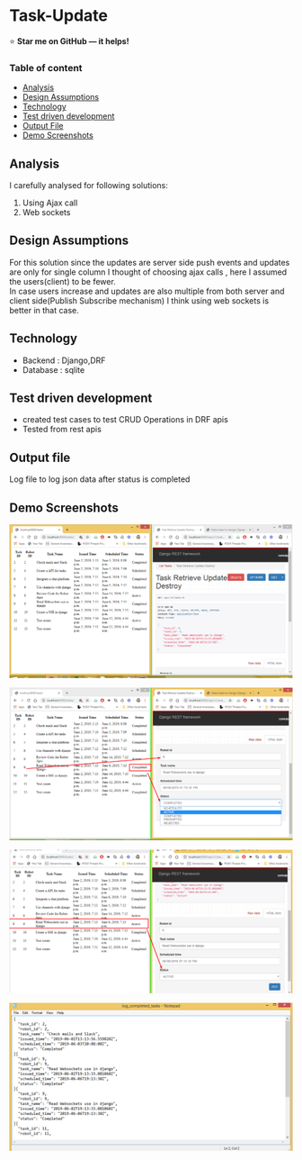 # Task-Update


:star: **Star me on GitHub — it helps!**

### Table of content
- [Analysis](#analysis)
- [Design Assumptions](#design-assumptions)
- [Technology](#technology)
- [Test driven development](#test-driven-development)
- [Output File](#output-file)
- [Demo Screenshots](#Demo-Screenshots)
## Analysis
I carefully analysed for following solutions:
1. Using Ajax call
2. Web sockets

## Design Assumptions
For this solution since the updates are server side push events and updates are only for single column
I thought of choosing ajax calls , here I assumed the users(client) to be fewer.  
In case users increase and updates are also multiple from both server and client side(Publish Subscribe mechanism)
I think using web sockets is better in that case.

## Technology
- Backend : Django,DRF
- Database : sqlite

## Test driven development
- created test cases to test CRUD Operations
in DRF apis
- Tested from rest apis 

## Output file
Log file to log json data after status is completed

## Demo Screenshots

![image](Images/Screenshot_2.png)

![image](Images/Screenshot_1.png)

![image](Images/Screenshot_3.png)

![image](Images/Screenshot_4.png)

